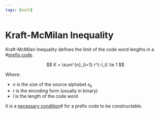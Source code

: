 ```yaml
---
tags: [math]
---
```


# Kraft-McMilan Inequality

Kraft-McMilan Inequality defines the limit of the code word lengths in a
#[prefix code](202210102241.md).

$$
K = \sum^{n}_{i=1} r^{-l_i} \le 1
$$

Where:
- $n$ is the size of the source alphabet $s_k$
- $r$ is the encoding form (usually in binary)
- $l$ is the length of the code word

It is a [necessary condition](202205062030.md)# for a prefix code to be
constructable.
